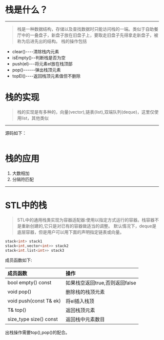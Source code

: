 # 栈是什么？
---
> 栈是一种数据结构，存储以及查找数据时只能访问栈的一端。类似于自助餐厅中的一叠盘子，新盘子放在旧盘子上，要取走旧盘子先得拿走新盘子，被称为后进先出的结构。
> 栈的操作包括
  * clear()----清除栈内元素
  * isEmpty()--判断栈是否为空
  * push(el)---将元素el放在栈顶部
  * pop()------弹出栈顶元素
  * topEl()----返回栈顶元素值但不删除

# 栈的实现
> 栈的实现是有多种的，向量(vector),链表(list),双端队列(deque)，这里仅使用list，其他类似
---
源码如下：
```

```

# 栈的应用
1. 大数相加
2. 分隔符匹配
---

# STL中的栈
> STL中的通用栈类实现为容器适配器:使用以指定方式运行的容器。栈容器不是重新创建的,它只是对已有的容器做适当的调整。
默认情况下，deque是底层容器，但是用户可以用下面的声明指定链表或向量。
```c++
stack<int> stack1
stack<int,vector<int>> stack2
stack<int.list<int>> stack3
```
成员函数如下:

|成员函数|操作|
|:---|:---|
|bool empty() const|如果栈空返回true,否则返回false|
|void pop()|删除栈的栈顶元素|
|void push(const T& ek)|将el插入栈顶|
|T& top()|返回栈顶元素|
|size_type size() const|返回栈中元素数目|

出栈操作需要top(),pop()的配合。
